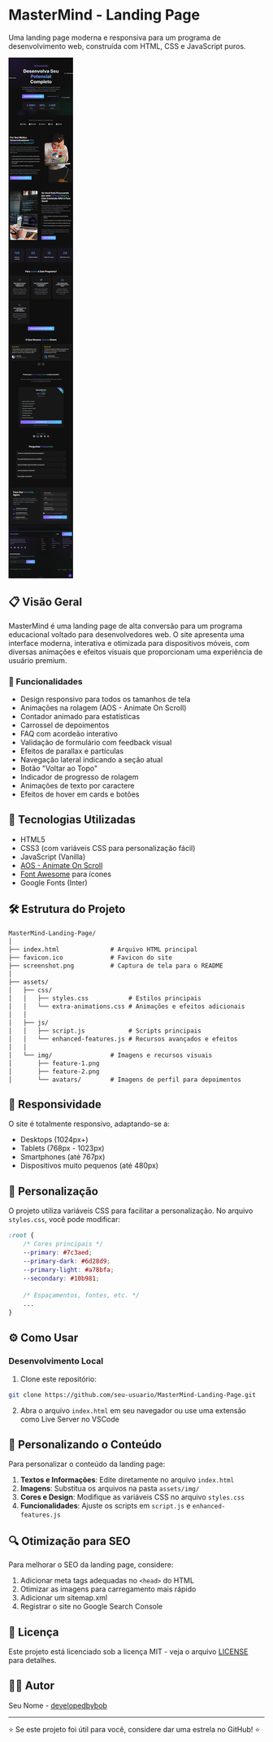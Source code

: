 # MasterMind - Landing Page

Uma landing page moderna e responsiva para um programa de desenvolvimento web, construída com HTML, CSS e JavaScript puros.

![MasterMind Landing Page Preview](/assets/img/screenshot.png)

## 📋 Visão Geral

MasterMind é uma landing page de alta conversão para um programa educacional voltado para desenvolvedores web. O site apresenta uma interface moderna, interativa e otimizada para dispositivos móveis, com diversas animações e efeitos visuais que proporcionam uma experiência de usuário premium.

### 🌟 Funcionalidades

- Design responsivo para todos os tamanhos de tela
- Animações na rolagem (AOS - Animate On Scroll)
- Contador animado para estatísticas
- Carrossel de depoimentos
- FAQ com acordeão interativo
- Validação de formulário com feedback visual
- Efeitos de parallax e partículas
- Navegação lateral indicando a seção atual
- Botão "Voltar ao Topo"
- Indicador de progresso de rolagem
- Animações de texto por caractere
- Efeitos de hover em cards e botões

## 🚀 Tecnologias Utilizadas

- HTML5
- CSS3 (com variáveis CSS para personalização fácil)
- JavaScript (Vanilla)
- [AOS - Animate On Scroll](https://github.com/michalsnik/aos)
- [Font Awesome](https://fontawesome.com/) para ícones
- Google Fonts (Inter)

## 🛠️ Estrutura do Projeto

```
MasterMind-Landing-Page/
│
├── index.html              # Arquivo HTML principal
├── favicon.ico             # Favicon do site
├── screenshot.png          # Captura de tela para o README
│
├── assets/
│   ├── css/
│   │   ├── styles.css           # Estilos principais
│   │   └── extra-animations.css # Animações e efeitos adicionais
│   │
│   ├── js/
│   │   ├── script.js            # Scripts principais
│   │   └── enhanced-features.js # Recursos avançados e efeitos
│   │
│   └── img/                # Imagens e recursos visuais
│       ├── feature-1.png
│       ├── feature-2.png
│       └── avatars/        # Imagens de perfil para depoimentos
```

## 📱 Responsividade

O site é totalmente responsivo, adaptando-se a:
- Desktops (1024px+)
- Tablets (768px - 1023px)
- Smartphones (até 767px)
- Dispositivos muito pequenos (até 480px)

## 🌈 Personalização

O projeto utiliza variáveis CSS para facilitar a personalização. No arquivo `styles.css`, você pode modificar:

```css
:root {
    /* Cores principais */
    --primary: #7c3aed;
    --primary-dark: #6d28d9;
    --primary-light: #a78bfa;
    --secondary: #10b981;
    
    /* Espaçamentos, fontes, etc. */
    ...
}
```

## ⚙️ Como Usar

### Desenvolvimento Local

1. Clone este repositório:
```bash
git clone https://github.com/seu-usuario/MasterMind-Landing-Page.git
```

2. Abra o arquivo `index.html` em seu navegador ou use uma extensão como Live Server no VSCode

## 📝 Personalizando o Conteúdo

Para personalizar o conteúdo da landing page:

1. **Textos e Informações**: Edite diretamente no arquivo `index.html`
2. **Imagens**: Substitua os arquivos na pasta `assets/img/`
3. **Cores e Design**: Modifique as variáveis CSS no arquivo `styles.css`
4. **Funcionalidades**: Ajuste os scripts em `script.js` e `enhanced-features.js`

## 🔍 Otimização para SEO

Para melhorar o SEO da landing page, considere:

1. Adicionar meta tags adequadas no `<head>` do HTML
2. Otimizar as imagens para carregamento mais rápido
3. Adicionar um sitemap.xml
4. Registrar o site no Google Search Console

## 📄 Licença

Este projeto está licenciado sob a licença MIT - veja o arquivo [LICENSE](LICENSE) para detalhes.

## 👨‍💻 Autor

Seu Nome - [developedbybob](https://github.com/developedbyBob)

---

⭐️ Se este projeto foi útil para você, considere dar uma estrela no GitHub! ⭐️
